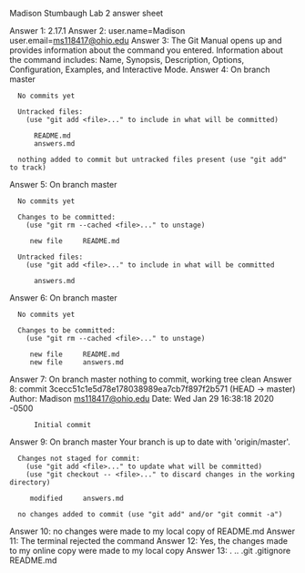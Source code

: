 Madison Stumbaugh
Lab 2 answer sheet

Answer 1: 2.17.1
Answer 2: user.name=Madison
	  user.email=ms118417@ohio.edu
Answer 3: The Git Manual opens up and provides information about the command you entered.
	  Information about the command includes: Name, Synopsis, Description, Options,
	  Configuration, Examples, and Interactive Mode.
Answer 4: On branch master

	  No commits yet

	  Untracked files:
	    (use "git add <file>..." to include in what will be committed)

		  README.md
		  answers.md

	  nothing added to commit but untracked files present (use "git add" to track)
Answer 5: On branch master

	  No commits yet

	  Changes to be committed:
	    (use "git rm --cached <file>..." to unstage)

		 new file     README.md

	  Untracked files:
	    (use "git add <file>..." to include in what will be committed

		  answers.md

Answer 6: On branch master

	  No commits yet

	  Changes to be committed:
	    (use "git rm --cached <file>..." to unstage)

		 new file     README.md
		 new file     answers.md

Answer 7: On branch master
	  nothing to commit, working tree clean
Answer 8: commit 3cecc51c1e5d78e178038989ea7cb7f897f2b571 (HEAD -> master)
	  Author: Madison <ms118417@ohio.edu>
	  Date:   Wed Jan 29 16:38:18 2020 -0500

	      Initial commit
Answer 9: On branch master
	  Your branch is up to date with 'origin/master'.

	  Changes not staged for commit:
	    (use "git add <file>..." to update what will be committed)
	    (use "git checkout -- <file>..." to discard changes in the working directory)

		 modified     answers.md

	  no changes added to commit (use "git add" and/or "git commit -a")
Answer 10: no changes were made to my local copy of README.md
Answer 11: The terminal rejected the command
Answer 12: Yes, the changes made to my online copy were made to my local copy
Answer 13: .  ..  .git  .gitignore  README.md


